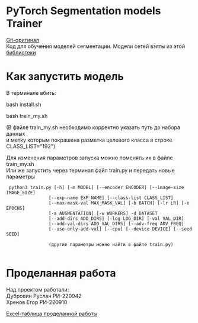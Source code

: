 # PyTorch Segmentation models Trainer 
[Git-оригинал](https://github.com/qprinceqq/segm-models-public) <br/>
Код для обучения моделей сегментации. Модели сетей взяты из этой [библиотеки](https://github.com/qubvel/segmentation_models.pytorch) <br/> 

# Как запустить модель 
 В терминале вбить: <br/> 
 
 bash install.sh <br/> 

 
 bash train_my.sh <br/>

 
 (В файле train_my.sh необходимо корректно указать путь до набора данных <br/>
  и метку которым покрашена разметка целевого класса в строке CLASS_LIST="192") <br/>
 
 Для изменения параметров запуска можно поменять их в файле train_my.sh <br/>
 Или же запустить через терминал файл train.py и передать новые параметры <br/>
 
```
 python3 train.py [-h] [-m MODEL] [--encoder ENCODER] [--image-size IMAGE_SIZE] 
                [--exp-name EXP_NAME] [--class-list CLASS_LIST] 
                [--max-mask-val MAX_MASK_VAL] [-b BATCH] [-lr LR] [-e EPOCHS] 
                [-a AUGMENTATION] [-w WORKERS] -d DATASET 
                [--add-dirs ADD_DIRS] [-log LOG_DIR] [-val VAL_DIR] 
                [--add-val-dirs ADD_VAL_DIRS] [--adv-freq ADV_FREQ] 
                [--use-only-add-val] [--cpu] [--device DEVICE] [--seed SEED] 
 
                (другие параметры можно найти в файле train.py) 
 
```
# Проделанная работа
Над проектом работали: <br/>
Дубровин Руслан РИ-220942 <br/>
Хренов   Егор   РИ-220910 <br/>
      
[Excel-таблица проделанной работы](https://docs.google.com/spreadsheets/d/1qvftg1H0orNYrSY0jhkmTuXq1Tz0SugP8gKB6UadevE/edit?hl=ru#gid=0) 
